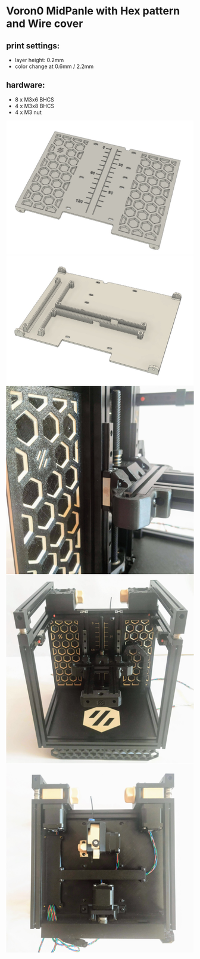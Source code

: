 # Voron0 MidPanle with Hex pattern and Wire cover 

## print settings:

- layer height: 0.2mm
- color change at 0.6mm / 2.2mm

## hardware:

- 8 x M3x6 BHCS
- 4 x M3x8 BHCS
- 4 x M3 nut

![IMG1](./IMG/IMG1.jpg)
![IMG2](./IMG/IMG2.jpg)
![IMG3](./IMG/IMG3.jpg)
![IMG4](./IMG/IMG4.jpg)
![IMG5](./IMG/IMG5.jpg)
